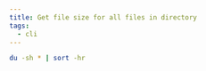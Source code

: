 ```yaml
---
title: Get file size for all files in directory
tags:
  - cli
---
```


```sh
du -sh * | sort -hr
```
